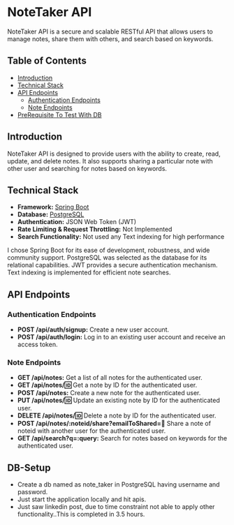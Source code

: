 # NoteTaker API

NoteTaker API is a secure and scalable RESTful API that allows users to manage notes, share them with others, and search based on keywords.

## Table of Contents

- [Introduction](#introduction)
- [Technical Stack](#technical-stack)
- [API Endpoints](#api-endpoints)
  - [Authentication Endpoints](#authentication-endpoints)
  - [Note Endpoints](#note-endpoints)
- [PreRequisite To Test With DB](#DB-Setup)

## Introduction

NoteTaker API is designed to provide users with the ability to create, read, update, and delete notes. It also supports sharing a particular note with other user and searching for notes based on keywords.

## Technical Stack

- **Framework:** [Spring Boot](https://spring.io/projects/spring-boot)
- **Database:** [PostgreSQL](https://www.postgresql.org/)
- **Authentication:** JSON Web Token (JWT)
- **Rate Limiting & Request Throttling:** Not Implemented
- **Search Functionality:** Not used any Text indexing for high performance

I chose Spring Boot for its ease of development, robustness, and wide community support. PostgreSQL was selected as the database for its relational capabilities. JWT provides a secure authentication mechanism. Text indexing is implemented for efficient note searches.

## API Endpoints

### Authentication Endpoints

- **POST /api/auth/signup:** Create a new user account.
- **POST /api/auth/login:** Log in to an existing user account and receive an access token.

### Note Endpoints

- **GET /api/notes:** Get a list of all notes for the authenticated user.
- **GET /api/notes/:id:** Get a note by ID for the authenticated user.
- **POST /api/notes:** Create a new note for the authenticated user.
- **PUT /api/notes/:id:** Update an existing note by ID for the authenticated user.
- **DELETE /api/notes/:id:** Delete a note by ID for the authenticated user.
- **POST /api/notes/:noteid/share?emailToShared=:email:** Share a note of noteid with another user for the authenticated user.
- **GET /api/search?q=:query:** Search for notes based on keywords for the authenticated user.

## DB-Setup
- Create a db named as note_taker in PostgreSQL having username and password.
- Just start the application locally and hit apis.
- Just saw linkedin post, due to time constraint not able to  apply other functionality..This is completed in 3.5 hours.


